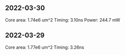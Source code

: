 ## 2022-03-30

Core area: 1.74e6 um^2
Timing: 3.10ns
Power: 244.7 mW

## 2022-03-29

Core area: 1.77e6 um^2
Timing: 3.26ns